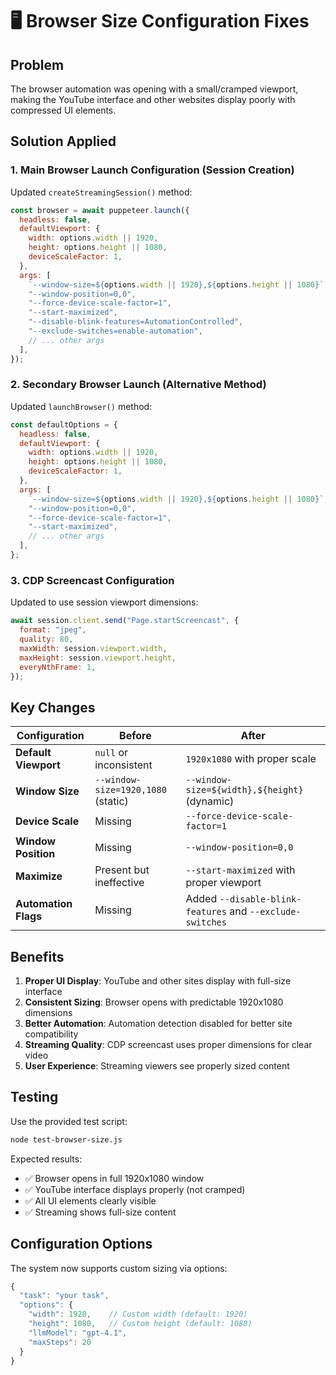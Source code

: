 # 🖥️ Browser Size Configuration Fixes

## Problem

The browser automation was opening with a small/cramped viewport, making the YouTube interface and other websites display poorly with compressed UI elements.

## Solution Applied

### 1. **Main Browser Launch Configuration** (Session Creation)

Updated `createStreamingSession()` method:

```javascript
const browser = await puppeteer.launch({
  headless: false,
  defaultViewport: {
    width: options.width || 1920,
    height: options.height || 1080,
    deviceScaleFactor: 1,
  },
  args: [
    `--window-size=${options.width || 1920},${options.height || 1080}`,
    "--window-position=0,0",
    "--force-device-scale-factor=1",
    "--start-maximized",
    "--disable-blink-features=AutomationControlled",
    "--exclude-switches=enable-automation",
    // ... other args
  ],
});
```

### 2. **Secondary Browser Launch** (Alternative Method)

Updated `launchBrowser()` method:

```javascript
const defaultOptions = {
  headless: false,
  defaultViewport: {
    width: options.width || 1920,
    height: options.height || 1080,
    deviceScaleFactor: 1,
  },
  args: [
    `--window-size=${options.width || 1920},${options.height || 1080}`,
    "--window-position=0,0",
    "--force-device-scale-factor=1",
    "--start-maximized",
    // ... other args
  ],
};
```

### 3. **CDP Screencast Configuration**

Updated to use session viewport dimensions:

```javascript
await session.client.send("Page.startScreencast", {
  format: "jpeg",
  quality: 80,
  maxWidth: session.viewport.width,
  maxHeight: session.viewport.height,
  everyNthFrame: 1,
});
```

## Key Changes

| Configuration        | Before                             | After                                                     |
| -------------------- | ---------------------------------- | --------------------------------------------------------- |
| **Default Viewport** | `null` or inconsistent             | `1920x1080` with proper scale                             |
| **Window Size**      | `--window-size=1920,1080` (static) | `--window-size=${width},${height}` (dynamic)              |
| **Device Scale**     | Missing                            | `--force-device-scale-factor=1`                           |
| **Window Position**  | Missing                            | `--window-position=0,0`                                   |
| **Maximize**         | Present but ineffective            | `--start-maximized` with proper viewport                  |
| **Automation Flags** | Missing                            | Added `--disable-blink-features` and `--exclude-switches` |

## Benefits

1. **Proper UI Display**: YouTube and other sites display with full-size interface
2. **Consistent Sizing**: Browser opens with predictable 1920x1080 dimensions
3. **Better Automation**: Automation detection disabled for better site compatibility
4. **Streaming Quality**: CDP screencast uses proper dimensions for clear video
5. **User Experience**: Streaming viewers see properly sized content

## Testing

Use the provided test script:

```bash
node test-browser-size.js
```

Expected results:

- ✅ Browser opens in full 1920x1080 window
- ✅ YouTube interface displays properly (not cramped)
- ✅ All UI elements clearly visible
- ✅ Streaming shows full-size content

## Configuration Options

The system now supports custom sizing via options:

```javascript
{
  "task": "your task",
  "options": {
    "width": 1920,    // Custom width (default: 1920)
    "height": 1080,   // Custom height (default: 1080)
    "llmModel": "gpt-4.1",
    "maxSteps": 20
  }
}
```
